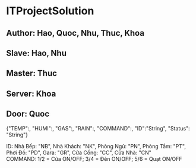 # ITProjectSolution

## Author: Hao, Quoc, Nhu, Thuc, Khoa
## Slave: Hao, Nhu
## Master: Thuc
## Server: Khoa
## Door: Quoc

{"TEMP":<float>, "HUMI":<float>, "GAS":<float>, "RAIN":<float>, "COMMAND":<int>, "ID":"String", "Status": "String"}
  
ID: Nhà Bếp: "NB", Nhà Khách: "NK", Phòng Ngủ: "PN", Phòng Tắm: "PT", Phơi Đồ: "PD", Gara: "GR", Cửa Cổng: "CC", Cửa Nhà: "CN"   
COMMAND: 1/2 = Cửa ON/OFF; 3/4 = Đèn ON/OFF; 5/6 = Quạt ON/OFF
